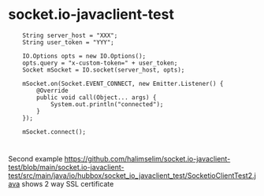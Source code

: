 # socket.io-javaclient-test

        String server_host = "XXX";
        String user_token = "YYY";
  
        IO.Options opts = new IO.Options();
        opts.query = "x-custom-token=" + user_token;
        Socket mSocket = IO.socket(server_host, opts);

        mSocket.on(Socket.EVENT_CONNECT, new Emitter.Listener() {
            @Override
            public void call(Object... args) {
                System.out.println("connected");
            }
        });

        mSocket.connect();

#
Second example https://github.com/halimselim/socket.io-javaclient-test/blob/main/socket.io-javaclient-test/src/main/java/io/hubbox/socket_io_javaclient_test/SocketioClientTest2.java shows 2 way SSL certificate

